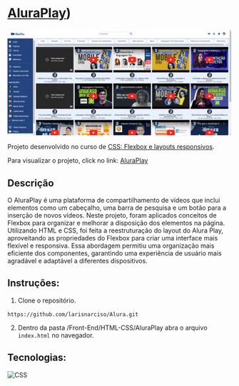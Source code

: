# [AluraPlay](https://larisnarciso.github.io/Alura/Front-End/HTML-CSS/AluraPlay/index.html))

![Screenshot da tela inicial do AluraPlay](./img/aluraplay.png)

Projeto desenvolvido no curso de [CSS: Flexbox e layouts responsivos](https://cursos.alura.com.br/course/css-flexbox-layouts-responsivos).

Para visualizar o projeto, click no link: [AluraPlay](https://larisnarciso.github.io/Alura/Front-End/HTML-CSS/AluraPlay/index.html)

## Descrição

O AluraPlay é uma plataforma de compartilhamento de vídeos que inclui elementos como um cabeçalho, uma barra de pesquisa e um botão para a inserção de novos vídeos. Neste projeto, foram aplicados conceitos de Flexbox para organizar e melhorar a disposição dos elementos na página. Utilizando HTML e CSS, foi feita a reestruturação do layout do Alura Play, aproveitando as propriedades do Flexbox para criar uma interface mais flexível e responsiva. Essa abordagem permitiu uma organização mais eficiente dos componentes, garantindo uma experiência de usuário mais agradável e adaptável a diferentes dispositivos.

## Instruções:

1. Clone o repositório.

```
https://github.com/larisnarciso/Alura.git
```

2. Dentro da pasta /Front-End/HTML-CSS/AluraPlay abra o arquivo `index.html` no navegador.

## Tecnologias:

![CSS](https://img.shields.io/badge/css-%2320232a.svg?style=for-the-badge&logo=css3&logoColor=%2361dafb)
